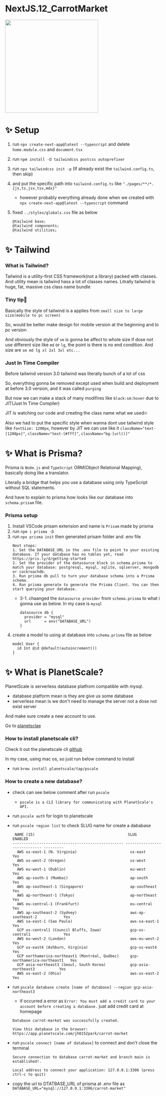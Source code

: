 # NextJS.12_CarrotMarket

<div>
  <img width="300" height="300" src="https://mblogthumb-phinf.pstatic.net/MjAyMTEwMTRfMjIw/MDAxNjM0MTM5NDUyMTMw.LQliGvqqaeaScoAJQOYq3WhxapwGyjZjsfPSBMAuiYEg.WRu1NpNPXpJyMesthhuzSfogPnMFihMCGj9917c_PXog.JPEG.empl/IMG_7576.jpg?type=w800" />
</div>

# ✨ Setup

1. run `npx create-next-app@latest --typescript` and delete `home.module.css` and `document.tsx`
2. run `npm install -D tailwindcss postcss autoprefixer`
3. run `npx tailwindcss init -p` (If already exist the `tailwind.config.ts`, then skip)
4. and put the specific path into `tailwind.config.ts` like `"./pages/**/*.{js,ts,jsx,tsx,mdx}"`
    - however probably everything already done when we created with `npx create-next-app@latest --typescript` command
5. fixed `../styles/globals.css` file as below

    ```
    @tailwind base;
    @tailwind components;
    @tailwind utilities;
    ```

# ✨ Tailwind

### What is Tailwind?

Tailwind is a utility-first CSS framework(not a library) packed with classes. And utility mean is tailwind hass a lot of classes names. Litrally tailwind is huge, fat, massive css class name bundle

### Tiny tip🍯

Basically the style of tailwind is a applies from `small size to large size(mobile to pc screen)`

So, would be better make design for mobile version at the beginning and to pc version

And obviously the style of `sm` is gonna be affect to whole size if dose not use different size like `md` or `lg`, the point is there is no end condition. And size are `sm md lg xl 2xl 3xl etc...`

### Just In Time Compiler

Before tailwind version 3.0 tailwind was literally bunch of a lot of css

So, everything gonna be removed except used when build and deployment at before 3.0 version, and it was called `purging`

But now we can make a stack of many modifires like `black:sm:hover` due to JIT(Just In Time Compiler)

JIT is watching our code and creating the class name what we used🔥

Also we had to put the specific style when wanna dont use tailwind style like `fontSize: 1200px`, however by JIT we can use like it `className="text-[1200px]"`, `className="text-[#fff]"`, `className="bg-[url()]"`

# ✨ What is Prisma?

Prisma is `Node.js` and `TypeScript` ORM(Object Relational Mapping), basically doing like a translator.

Literally a bridge that helps you use a database using only TypeScript without SQL statements.

And have to explain to prisma how looks like our database into `schema.prisam` file.

### Prisma setup

1. Install VSCode prisam extension and name is `Prisam` made by prisma
2. run `npm i prisma -D`
3. run `npx prisma init` then generated prisam folder and .env file
    ```
    Next steps:
    1. Set the DATABASE_URL in the .env file to point to your existing database. If your database has no tables yet, read https://pris.ly/d/getting-started
    2. Set the provider of the datasource block in schema.prisma to match your database: postgresql, mysql, sqlite, sqlserver, mongodb or cockroachdb.
    3. Run prisma db pull to turn your database schema into a Prisma schema.
    4. Run prisma generate to generate the Prisma Client. You can then start querying your database.
    ```
    - 3-1. chaanged the `datasource provider` from `schema.prisma` to what i gonna use as below. In my case is `mysql`
        ```
        datasource db {
          provider = "mysql"
          url      = env("DATABASE_URL")
        }
        ```
4. create a model to using at database into `schema.prisma` file as below
    ```
    model User {
      id Int @id @default(autoincrement())
    }
    ```

# ✨ What is PlanetScale?

PlanetScale is serverless database platfrom compatible with mysql.

- database platform mean is they are give us some database
- serverless mean is we don't need to manage the server not a dose not exist server

And make sure create a new account to use.

Go to [planetsclae](https://planetscale.com/)

### How to install planetscale cli?

Check it out the planetscale cli [github](https://github.com/planetscale/cli)

In my case, using mac os, so just run below command to install
- run `brew install planetscale/tap/pscale`

### How to create a new database?

- check can see below comment after run `pscale`
    - `pscale is a CLI library for communicating with PlanetScale's API.`
- run `pscale auth` for login to planetscale
- run `pscale region list` to check SLUG name for create a dababase
    ```
     NAME (15)                                          SLUG                          ENABLED  
    -------------------------------------------------- ----------------------------- --------- 
      AWS us-east-1 (N. Virginia)                        us-east                       Yes      
      AWS us-west-2 (Oregon)                             us-west                       Yes      
      AWS eu-west-1 (Dublin)                             eu-west                       Yes      
      AWS ap-south-1 (Mumbai)                            ap-south                      Yes      
      AWS ap-southeast-1 (Singapore)                     ap-southeast                  Yes      
      AWS ap-northeast-1 (Tokyo)                         ap-northeast                  Yes      
      AWS eu-central-1 (Frankfurt)                       eu-central                    Yes      
      AWS ap-southeast-2 (Sydney)                        aws-ap-southeast-2            Yes      
      AWS sa-east-1 (Sao Paulo)                          aws-sa-east-1                 Yes      
      GCP us-central1 (Council Bluffs, Iowa)             gcp-us-central1               Yes      
      AWS eu-west-2 (London)                             aws-eu-west-2                 Yes      
      GCP us-east4 (Ashburn, Virginia)                   gcp-us-east4                  Yes      
      GCP northamerica-northeast1 (Montréal, Québec)     gcp-northamerica-northeast1   Yes      
      GCP asia-northeast3 (Seoul, South Korea)           gcp-asia-northeast3           Yes      
      AWS us-east-2 (Ohio)                               aws-us-east-2                 Yes  
    ```
- run `pscale database create [name of database] --region gcp-asia-northeast3`
    - if occurred a error as `Error: You must add a credit card to your account before creating a database.` juat add credit card at homepage

    ```
    Database carrot-market was successfully created.

    View this database in the browser: https://app.planetscale.com/jh0152park/carrot-market
    ```
- run `pscale connect [name of database]` to connect and don't close the terminal
    ```
    Secure connection to database carrot-market and branch main is established!.

    Local address to connect your application: 127.0.0.1:3306 (press ctrl-c to quit)
    ```
- copy the url to DTATBASE_URL of prisma at .env file as `DATABASE_URL="mysql://127.0.0.1:3306/carrot-market"`
    